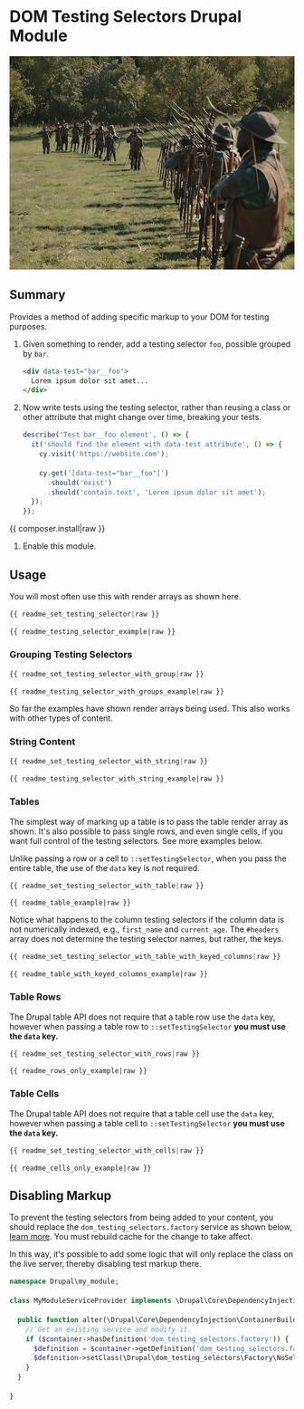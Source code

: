 <!--
id: readme
tags: ''
-->

# DOM Testing Selectors Drupal Module

![Hero](../../images/drupal_dom.jpg)

## Summary

Provides a method of adding specific markup to your DOM for testing purposes.

1. Given something to render, add a testing selector `foo`, possible grouped by `bar`.

    ```html
    <div data-test="bar__foo">
      Lorem ipsum dolor sit amet...
    </div>
    ```

1. Now write tests using the testing selector, rather than reusing a class or other attribute that might change over time, breaking your tests.

    ```js
    describe('Test bar__foo element', () => {
      it('should find the element with data-test attribute', () => {
        cy.visit('https://website.com');

        cy.get('[data-test="bar__foo"]')
          .should('exist')
          .should('contain.text', 'Lorem ipsum dolor sit amet');
      });
    });
    ```

{{ composer.install|raw }}
1. Enable this module.

## Usage

You will most often use this with render arrays as shown here.

```php
{{ readme_set_testing_selector|raw }}
```

```text
{{ readme_testing_selector_example|raw }}
```

### Grouping Testing Selectors

```php
{{ readme_set_testing_selector_with_group|raw }}
```

```text
{{ readme_testing_selector_with_groups_example|raw }}
```

So far the examples have shown render arrays being used. This also works with other types of content.

### String Content

```php
{{ readme_set_testing_selector_with_string|raw }}
```

```text
{{ readme_testing_selector_with_string_example|raw }}
```

### Tables

The simplest way of marking up a table is to pass the table render array as shown. It's also possible to pass single rows, and even single cells, if you want full control of the testing selectors. See more examples below.

Unlike passing a row or a cell to `::setTestingSelector`, when you pass the entire table, the use of the `data` key is not required.

```php
{{ readme_set_testing_selector_with_table|raw }}
```

```text
{{ readme_table_example|raw }}
```

Notice what happens to the column testing selectors if the column data is not numerically indexed, e.g., `first_name` and `current_age`. The `#headers` array does not determine the testing selector names, but rather, the keys.

```php
{{ readme_set_testing_selector_with_table_with_keyed_columns|raw }}
```

```text
{{ readme_table_with_keyed_columns_example|raw }}
```

### Table Rows

The Drupal table API does not require that a table row use the `data` key, however when passing a table row to `::setTestingSelector` **you must use the `data` key.**

```php
{{ readme_set_testing_selector_with_rows|raw }}
```

```text
{{ readme_rows_only_example|raw }}
```

### Table Cells

The Drupal table API does not require that a table cell use the `data` key, however when passing a table cell to `::setTestingSelector` **you must use the `data` key.**

```php
{{ readme_set_testing_selector_with_cells|raw }}
```

```text
{{ readme_cells_only_example|raw }}
```

## Disabling Markup

To prevent the testing selectors from being added to your content, you should replace the `dom_testing_selectors.factory` service as shown below, [learn more](https://www.drupal.org/docs/drupal-apis/services-and-dependency-injection/altering-existing-services-providing-dynamic-services). You must rebuild cache for the change to take affect.

In this way, it's possible to add some logic that will only replace the class on the live server, thereby disabling test markup there.

```php
namespace Drupal\my_module;

class MyModuleServiceProvider implements \Drupal\Core\DependencyInjection\ServiceModifierInterface {

  public function alter(\Drupal\Core\DependencyInjection\ContainerBuilder $container): void {
    // Get an existing service and modify it.
    if ($container->hasDefinition('dom_testing_selectors.factory')) {
      $definition = $container->getDefinition('dom_testing_selectors.factory');
      $definition->setClass(\Drupal\dom_testing_selectors\Factory\NoSelectorsFactory::class);
    }
  }

}
```
